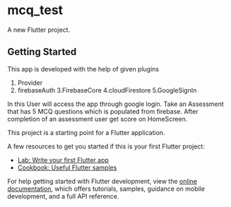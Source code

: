 # mcq_test

A new Flutter project.

## Getting Started

This app is developed with the help of given plugins
1. Provider
2. firebaseAuth
3.FirebaseCore
4.cloudFirestore
5.GoogleSignIn

In this User will access the app through google login.
Take an Assessment that has 5 MCQ questions which is populated from firebase. 
After completion of an assessment user get score on HomeScreen.

This project is a starting point for a Flutter application.

A few resources to get you started if this is your first Flutter project:

- [Lab: Write your first Flutter app](https://docs.flutter.dev/get-started/codelab)
- [Cookbook: Useful Flutter samples](https://docs.flutter.dev/cookbook)

For help getting started with Flutter development, view the
[online documentation](https://docs.flutter.dev/), which offers tutorials,
samples, guidance on mobile development, and a full API reference.
